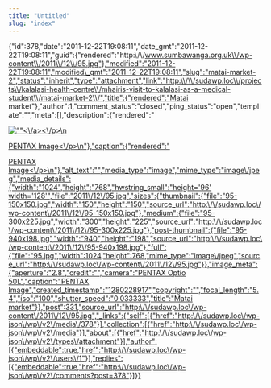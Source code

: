 ```yaml
---
title: "Untitled"
slug: "index"
---
```


{"id":378,"date":"2011-12-22T19:08:11","date\_gmt":"2011-12-22T19:08:11","guid":{"rendered":"http:\\/\\/www.sumbawanga.org.uk\\/wp-content\\/2011\\/12\\/95.jpg"},"modified":"2011-12-22T19:08:11","modified\_gmt":"2011-12-22T19:08:11","slug":"matai-market-2","status":"inherit","type":"attachment","link":"http:\\/\\/sudawp.loc\\/projects\\/kalalasi-health-centre\\/mhairis-visit-to-kalalasi-as-a-medical-student\\/matai-market-2\\/","title":{"rendered":"Matai market"},"author":1,"comment\_status":"closed","ping\_status":"open","template":"","meta":\[\],"description":{"rendered":"

[![\"\"](\"http:\/\/sudawp.loc\/wp-content\/2011\/12\/95-300x225.jpg\")<\\/a><\\/p>\\n](http:\/\/sudawp.loc\/wp-content\/2011\/12\/95.jpg)

[PENTAX Image<\\/p>\\n"},"caption":{"rendered":"](http:\/\/sudawp.loc\/wp-content\/2011\/12\/95.jpg)

[PENTAX Image<\\/p>\\n"},"alt\_text":"","media\_type":"image","mime\_type":"image\\/jpeg","media\_details":{"width":"1024","height":"768","hwstring\_small":"height='96' width='128'","file":"2011\\/12\\/95.jpg","sizes":{"thumbnail":{"file":"95-150x150.jpg","width":"150","height":"150","source\_url":"http:\\/\\/sudawp.loc\\/wp-content\\/2011\\/12\\/95-150x150.jpg"},"medium":{"file":"95-300x225.jpg","width":"300","height":"225","source\_url":"http:\\/\\/sudawp.loc\\/wp-content\\/2011\\/12\\/95-300x225.jpg"},"post-thumbnail":{"file":"95-940x198.jpg","width":"940","height":"198","source\_url":"http:\\/\\/sudawp.loc\\/wp-content\\/2011\\/12\\/95-940x198.jpg"},"full":{"file":"95.jpg","width":1024,"height":768,"mime\_type":"image\\/jpeg","source\_url":"http:\\/\\/sudawp.loc\\/wp-content\\/2011\\/12\\/95.jpg"}},"image\_meta":{"aperture":"2.8","credit":"","camera":"PENTAX Optio 50L","caption":"PENTAX Image","created\_timestamp":"1280228917","copyright":"","focal\_length":"5.4","iso":"100","shutter\_speed":"0.033333","title":"Matai market"}},"post":331,"source\_url":"http:\\/\\/sudawp.loc\\/wp-content\\/2011\\/12\\/95.jpg","\_links":{"self":\[{"href":"http:\\/\\/sudawp.loc\\/wp-json\\/wp\\/v2\\/media\\/378"}\],"collection":\[{"href":"http:\\/\\/sudawp.loc\\/wp-json\\/wp\\/v2\\/media"}\],"about":\[{"href":"http:\\/\\/sudawp.loc\\/wp-json\\/wp\\/v2\\/types\\/attachment"}\],"author":\[{"embeddable":true,"href":"http:\\/\\/sudawp.loc\\/wp-json\\/wp\\/v2\\/users\\/1"}\],"replies":\[{"embeddable":true,"href":"http:\\/\\/sudawp.loc\\/wp-json\\/wp\\/v2\\/comments?post=378"}\]}}](http:\/\/sudawp.loc\/wp-content\/2011\/12\/95.jpg)